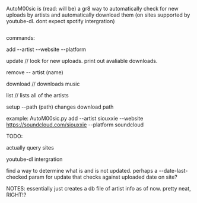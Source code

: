 AutoM00sic is (read: will be) a gr8 way to automatically check for new uploads by artists and automatically download them (on sites supported by youtube-dl. dont expect spotify intergration) 

<img src="https://cdn.discordapp.com/attachments/310843140976148482/900958098531946506/milked.png" alt="" style="max-width: 100%;">

commands:

add --artist --website --platform

update // look for new uploads. print out avaliable downloads. 

remove -- artist (name)

download // downloads music 

list // lists all of the artists 

setup --path (path) changes download path

example: AutoM00sic.py add --artist siouxxie --website https://soundcloud.com/siouxxie --platform soundcloud 

TODO:

actually query sites 

youtube-dl intergration

find a way to determine what is and is not updated. perhaps a --date-last-checked param for update that checks against uploaded date on site? 

NOTES: essentially just creates a db file of artist info as of now. pretty neat, RIGHT!? 
